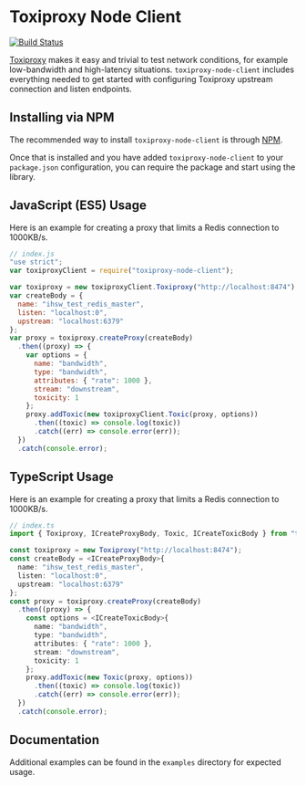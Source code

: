 # Toxiproxy Node Client
[![Build Status](https://travis-ci.org/ihsw/toxiproxy-node-client.svg?branch=master)](https://travis-ci.org/ihsw/toxiproxy-node-client)

[Toxiproxy](https://github.com/shopify/toxiproxy) makes it easy and trivial to test network conditions, for example low-bandwidth and high-latency situations. `toxiproxy-node-client` includes everything needed to get started with configuring Toxiproxy upstream connection and listen endpoints.

## Installing via NPM
The recommended way to install `toxiproxy-node-client` is through [NPM](https://www.npmjs.com/).

Once that is installed and you have added `toxiproxy-node-client` to your `package.json` configuration, you can require the package and start using the library.

## JavaScript (ES5) Usage
Here is an example for creating a proxy that limits a Redis connection to 1000KB/s.

```js
// index.js
"use strict";
var toxiproxyClient = require("toxiproxy-node-client");

var toxiproxy = new toxiproxyClient.Toxiproxy("http://localhost:8474");
var createBody = {
  name: "ihsw_test_redis_master",
  listen: "localhost:0",
  upstream: "localhost:6379"
};
var proxy = toxiproxy.createProxy(createBody)
  .then((proxy) => {
    var options = {
      name: "bandwidth",
      type: "bandwidth",
      attributes: { "rate": 1000 },
      stream: "downstream",
      toxicity: 1
    };
    proxy.addToxic(new toxiproxyClient.Toxic(proxy, options))
      .then((toxic) => console.log(toxic))
      .catch((err) => console.error(err));
  })
  .catch(console.error);
```

## TypeScript Usage
Here is an example for creating a proxy that limits a Redis connection to 1000KB/s.

```typescript
// index.ts
import { Toxiproxy, ICreateProxyBody, Toxic, ICreateToxicBody } from "toxiproxy-node-client";

const toxiproxy = new Toxiproxy("http://localhost:8474");
const createBody = <ICreateProxyBody>{
  name: "ihsw_test_redis_master",
  listen: "localhost:0",
  upstream: "localhost:6379"
};
const proxy = toxiproxy.createProxy(createBody)
  .then((proxy) => {
    const options = <ICreateToxicBody>{
      name: "bandwidth",
      type: "bandwidth",
      attributes: { "rate": 1000 },
      stream: "downstream",
      toxicity: 1
    };
    proxy.addToxic(new Toxic(proxy, options))
      .then((toxic) => console.log(toxic))
      .catch((err) => console.error(err));
  })
  .catch(console.error);
```

## Documentation
Additional examples can be found in the `examples` directory for expected usage.
